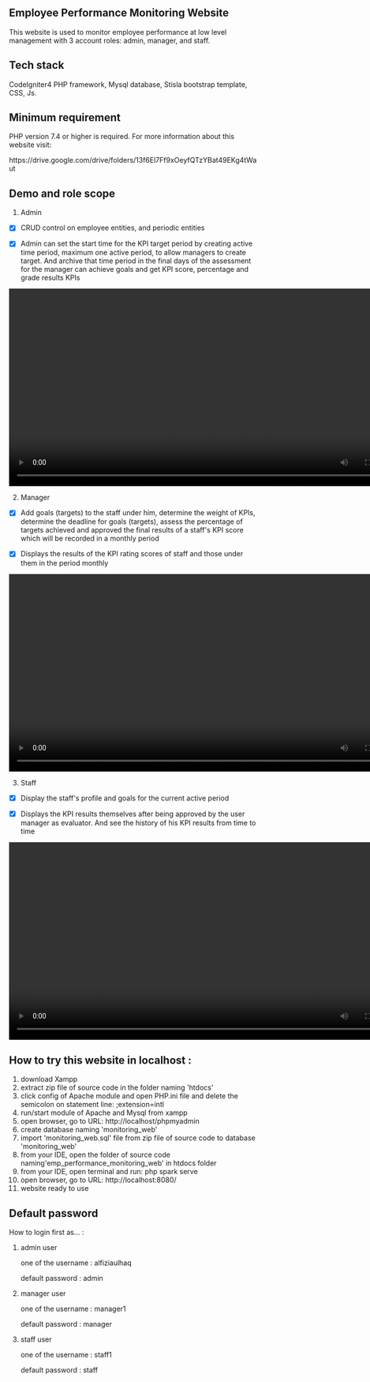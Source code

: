 ## Employee Performance Monitoring Website
This website is used to monitor employee performance at low level management with 3 account roles:
admin, manager, and staff. 

## Tech stack
CodeIgniter4 PHP framework, Mysql database, Stisla bootstrap template, CSS, Js.

## Minimum requirement
PHP version 7.4 or higher is required.
For more information about this website visit:
<p>https://drive.google.com/drive/folders/13f6El7Ff9xOeyfQTzYBat49EKg4tWaut 

## Demo and role scope
1. Admin 

- [x] CRUD control on employee entities, and periodic entities

- [x] Admin can set the start time for the KPI target period by creating active time period, maximum one active period, to allow managers to create target. And archive that time period in the final days of the assessment for the manager can achieve goals and get KPI score, percentage and grade results KPIs

<video width="800" src="https://github.com/alfiziaulhaq/emp_performance_monitoring_web/assets/90314126/2eba4bba-8659-4a6b-8803-d64ccf94b333"></video>

2. Manager

- [x] Add goals (targets) to the staff under him, determine the weight of KPIs, determine the deadline for goals (targets), assess the percentage of targets achieved and approved the final results of a staff's KPI score which will be recorded in a monthly period

- [x] Displays the results of the KPI rating scores of staff and those under them in the period monthly

<video width="800" src="https://github.com/alfiziaulhaq/emp_performance_monitoring_web/assets/90314126/cb483c57-d6d5-46d7-8d16-4e896d5e9444"></video>

3. Staff

- [x] Display the staff's profile and goals for the current active period

- [x] Displays the KPI results themselves after being approved by the user manager as
evaluator. And see the history of his KPI results from time to time

<video width="800" src="https://github.com/alfiziaulhaq/emp_performance_monitoring_web/assets/90314126/a7da516a-cd6d-4c17-9ce6-50572f82ff86"></video>

## How to try this website in localhost :
1. download Xampp 
2. extract zip file of source code in the folder naming 'htdocs'
3. click config of Apache module and open PHP.ini file and delete the semicolon on statement line: ;extension=intl
4. run/start module of Apache and Mysql from xampp
5. open browser, go to URL: http://localhost/phpmyadmin
6. create database naming 'monitoring_web'
7. import 'monitoring_web.sql' file from zip file of source code to database 'monitoring_web' 
8. from your IDE, open the folder of source code naming'emp_performance_monitoring_web' in htdocs folder
9. from your IDE, open terminal and run: php spark serve
10. open browser, go to URL: http://localhost:8080/
11. website ready to use

## Default password
How to login first as... :
1. admin user
	<p>one of the username : alfiziaulhaq
	<p>default password    : admin
2. manager user
	<p>one of the username : manager1
	<p>default password    : manager
3. staff user
	<p>one of the username : staff1
	<p>default password    : staff



